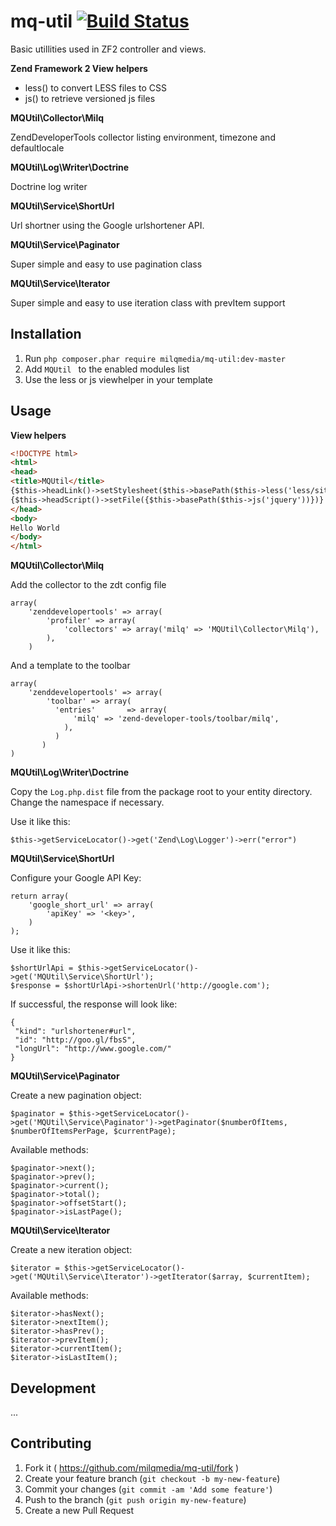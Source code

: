 mq-util [![Build Status](https://travis-ci.org/milqmedia/mq-util.svg?branch=master)](https://travis-ci.org/milqmedia/mq-util)
=======

Basic utillities used in ZF2 controller and views.

**Zend Framework 2 View helpers**
- less() to convert LESS files to CSS
- js() to retrieve versioned js files

**MQUtil\Collector\Milq**

ZendDeveloperTools collector listing environment, timezone and defaultlocale

**MQUtil\Log\Writer\Doctrine**

Doctrine log writer

**MQUtil\Service\ShortUrl**

Url shortner using the Google urlshortener API.

**MQUtil\Service\Paginator**

Super simple and easy to use pagination class

**MQUtil\Service\Iterator**

Super simple and easy to use iteration class with prevItem support

## Installation

  1. Run `php composer.phar require milqmedia/mq-util:dev-master`
  2. Add `MQUtil ` to the enabled modules list
  3. Use the less or js viewhelper in your template

## Usage

**View helpers**

```html
<!DOCTYPE html>					
<html>
<head>
<title>MQUtil</title>
{$this->headLink()->setStylesheet($this->basePath($this->less('less/site.less')))}
{$this->headScript()->setFile({$this->basePath($this->js('jquery'))})}
</head>
<body>
Hello World
</body>
</html>
```

**MQUtil\Collector\Milq**

Add the collector to the zdt config file

```
array(
    'zenddevelopertools' => array(
        'profiler' => array(
            'collectors' => array('milq' => 'MQUtil\Collector\Milq'),
        ),
    )
```

And a template to the toolbar

```
array(
    'zenddevelopertools' => array(
        'toolbar' => array(
          'entries'       => array(
	          'milq' => 'zend-developer-tools/toolbar/milq',
	        ),
	      )
	   )
)
```

**MQUtil\Log\Writer\Doctrine**

Copy the ```Log.php.dist``` file from the package root to your entity directory. Change the namespace if necessary.

Use it like this: 
```
$this->getServiceLocator()->get('Zend\Log\Logger')->err("error")
```

**MQUtil\Service\ShortUrl**

Configure your Google API Key:

```
return array(
	'google_short_url' => array(
		'apiKey' => '<key>',
	)
);
```

Use it like this:
```
$shortUrlApi = $this->getServiceLocator()->get('MQUtil\Service\ShortUrl');
$response = $shortUrlApi->shortenUrl('http://google.com');
```

If successful, the response will look like:
```
{
 "kind": "urlshortener#url",
 "id": "http://goo.gl/fbsS",
 "longUrl": "http://www.google.com/"
}
```

**MQUtil\Service\Paginator**

Create a new pagination object:
```
$paginator = $this->getServiceLocator()->get('MQUtil\Service\Paginator')->getPaginator($numberOfItems, $numberOfItemsPerPage, $currentPage);
```
Available methods:
```
$paginator->next();
$paginator->prev();
$paginator->current();
$paginator->total();
$paginator->offsetStart();
$paginator->isLastPage();
```

**MQUtil\Service\Iterator**

Create a new iteration object:
```
$iterator = $this->getServiceLocator()->get('MQUtil\Service\Iterator')->getIterator($array, $currentItem);
```
Available methods:
```
$iterator->hasNext();
$iterator->nextItem();
$iterator->hasPrev();
$iterator->prevItem();
$iterator->currentItem();
$iterator->isLastItem();
```

## Development

...

## Contributing

1. Fork it ( https://github.com/milqmedia/mq-util/fork )
2. Create your feature branch (`git checkout -b my-new-feature`)
3. Commit your changes (`git commit -am 'Add some feature'`)
4. Push to the branch (`git push origin my-new-feature`)
5. Create a new Pull Request
